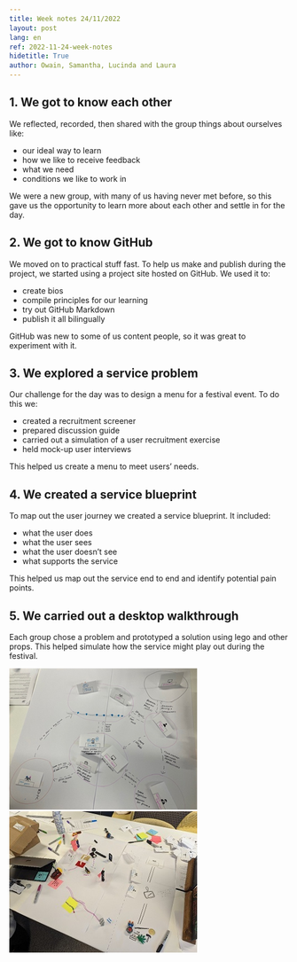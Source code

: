```yaml
---
title: Week notes 24/11/2022
layout: post
lang: en
ref: 2022-11-24-week-notes
hidetitle: True
author: Owain, Samantha, Lucinda and Laura
---
```


## 1. We got to know each other

We reflected, recorded, then shared with the group things about ourselves like: 
*	our ideal way to learn
*	how we like to receive feedback
*	what we need
*	conditions we like to work in

We were a new group, with many of us having never met before, so this gave us the opportunity to learn more about each other and settle in for the day.  

## 2. We got to know GitHub 

We moved on to practical stuff fast. To help us make and publish during the project, we started using a project site hosted on GitHub. We used it to:
* create bios
*	compile principles for our learning
*	try out GitHub Markdown
*	publish it all bilingually

GitHub was new to some of us content people, so it was great to experiment with it.

## 3. We explored a service problem

Our challenge for the day was to design a menu for a festival event. To do this we:
*	created a recruitment screener
*	prepared discussion guide
*	carried out a simulation of a user recruitment exercise
*	held mock-up user interviews

This helped us create a menu to meet users’ needs.

## 4. We created a service blueprint

To map out the user journey we created a service blueprint. It included:
*	what the user does
*	what the user sees
*	what the user doesn’t see
*	what supports the service

This helped us map out the service end to end and identify potential pain points. 

## 5. We carried out a desktop walkthrough

Each group chose a problem and prototyped a solution using lego and other props. This helped simulate how the service might play out during the festival.

![alt text](https://github.com/nrw-lab/nrw-lab.github.io/blob/93e48c6ac79d242459d1a7f927948b6dec8d6777/images/desktop%20walkthrough%20one.png?raw=true) ![alt text](https://github.com/nrw-lab/nrw-lab.github.io/blob/93e48c6ac79d242459d1a7f927948b6dec8d6777/images/desktop%20walkthrough%20two.jpg?raw=true)
